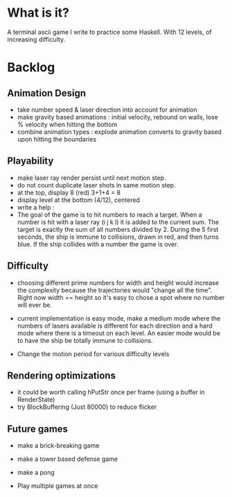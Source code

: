 # What is it?

A terminal ascii game I write to practice some Haskell. With 12 levels, of increasing difficulty.

# Backlog

## Animation Design
- take number speed & laser direction into account for animation
- make gravity based animations : initial velocity, rebound on walls, lose % velocity when hitting the bottom
- combine animation types : explode animation converts to gravity based upon hitting the boundaries

## Playability
- make laser ray render persist until next motion step.
- do not count duplicate laser shots in same motion step.
- at the top, display
                   8 (red)
           3+1+4 = 8
- display level at the bottom (4/12), centered
- write a help :
 - The goal of the game is to hit numbers to reach a target. When a number is hit with a laser ray (i j k l) it is added to the current sum. The target is exactly the sum of all numbers divided by 2.
During the 5 first seconds, the ship is immune to collisions, drawn in red, and then turns blue. If the ship collides
with a number the game is over.

## Difficulty
- choosing different prime numbers for width and height would increase the complexity
because the trajectories would "change all the time". Right now width == height so it's easy to chose
a spot where no number will ever be.
- current implementation is easy mode, make a medium mode where the
numbers of lasers available is different for each direction
and a hard mode where there is a timeout on each level.
An easier mode would be to have the ship be totally immune to collisions.

- Change the motion period for various difficulty levels

## Rendering optimizations
- it could be worth calling hPutStr once per frame (using a buffer in RenderState)
- try BlockBuffering (Just 80000) to reduce flicker

## Future games
- make a brick-breaking game
- make a tower based defense game
- make a pong

- Play multiple games at once
